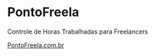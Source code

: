 # PontoFreela
Controle de Horas Trabalhadas para Freelancers

[PontoFreela.com.br](http://pontofreela.r3ck.com.br)
